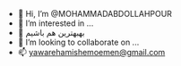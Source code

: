 - 👋 Hi, I’m @MOHAMMADABDOLLAHPOUR
- 👀 I’m interested in ...
- 🌱 بهبهترین هم باشیم
- 💞️ I’m looking to collaborate on ...
- 📫 yawarehamishemoemen@gmail.com
<!---
MOHAMMADABDOLLAHPOUR/MOHAMMADABDOLLAHPOUR is a ✨ special ✨ repository because its `README.md` (this file) appears on your GitHub profile.
You can click the Preview link to take a look at your changes.
--->
